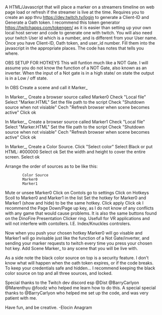 A HTML/Javascript that will place a marker on a streamers timeline on web page load or refresh if the streamer is live at the time. Requires you to create an app thru https://dev.twitch.tv/login to generate a Client-ID and Generate a Oath token. I recommend this token generator https://twitchapps.com/tokengen/ as it is easier than setting up your own local host server and code to generate one with twitch. You will also need your twitch User id which is a number, and is different from your User name. Once you have Client-ID, Oath token, and user_id number. Fill them into the javascript in the appropriate places. The code has notes that tells you where. 

OBS SETUP FOR HOTKEYS
This will funtion much like a NOT Gate. I will assume you do not know the function of a NOT Gate, also known as an inverter. When the input of a Not gate is in a high state/ on state the output is in a Low / off state. 

In OBS Create a scene and call it Marker_

In Marker_, Create a browser source called Marker0
	Check "Local file" Select "Marker.HTML" 
	Set the file path to the script
	Check "Shutdown source when not visiable"
	Cech "Refresh browser when scene becomes active"
Click ok

In Marker_, Create a browser source called Marker1
	Check "Local file" Select "Marker.HTML" 
	Set the file path to the script
	Check "Shutdown source when not visiable"
	Cech "Refresh browser when scene becomes active"
Click ok

In Marker_, Create a Color Source.
	Click "Select color"
	Select Black or put HTML: #000000
	Select ok
	Set the width and height to cover the entire screen.
	Select ok

Arrange the order of sources as to be like this:

			Color Source
			Marker0
			Marker1

Mute or unsee Marker0
Click on Contols go to settings
Click on Hotkeys
Scoll to Marker0 and Marker1 in the list
Set the hotkey for Marker0 and Marker1 (show and hide) to be the same hotkey.
Click apply
Click ok
I recommend the Page Down/Page up key, as I do not know of any conflicts with any game that would cause problems. It is also the same buttons found on the DinoFire Presentation Clicker ring. Usefull for VR applications and will not interfere with contollers. I.E. Index/Knuckles controlers.

Now when you push your chosen hotkey Marker0 will go visable and Marker1 will go invisable just like the function of a Not Gate/inverter, and sending your marker requests to twitch every time you press your chosen hot key. Add Scene Marker_ to any scene that you will be live with.

As a side note the black color source on top is a security feature. I don't know what will happen when the oath token expires, or if the code breaks. To keep your credentials safe and hidden... I recommend keeping the black color source on top and all three sources, and locked.

Special thanks to the Twitch dev discord esp @Dist @BarryCarlyon @Marenthyu @foodz who helped me learn how to do this. A special special thanks to @BarryCarlyon who helped me set up the code, and was very patient with me.

Have fun, and be creative.
-Elocin Anagram
